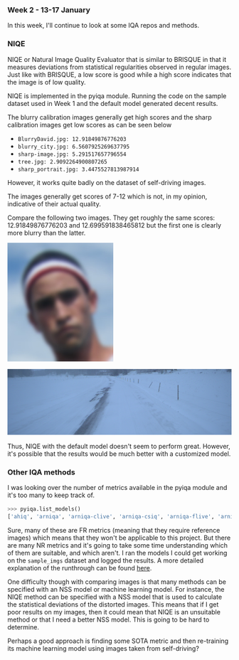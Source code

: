 ### Week 2 - 13-17 January

In this week, I'll continue to look at some IQA repos and methods.

### NIQE
NIQE or Natural Image Quality Evaluator that is similar to BRISQUE 
in that it measures deviations from statistical regularities observed in regular images.
Just like with BRISQUE, a low score is good while a high score indicates that the image
is of low quality.

NIQE is implemented in the pyiqa module. Running the code on the sample dataset used
in Week 1 and the default model generated decent results.

The blurry calibration images generally get high scores and the sharp calibration images get low scores as can be seen below

* `BlurryDavid.jpg: 12.91849876776203`
* `blurry_city.jpg: 6.5607925269637795`
* `sharp-image.jpg: 5.291517657796554`
* `tree.jpg: 2.9092264900807265`
* `sharp_portrait.jpg: 3.4475527813987914`

However, it works quite badly on the dataset of self-driving images.

The images generally get scores of 7-12 which is not, in my opinion, indicative of their actual quality.

Compare the following two images. They get roughly the same scores: 12.91849876776203 and
12.699591838465812 but the first one is clearly more blurry than the latter. 

![blurrydavid](blurrydavid.jpg "blurry-david")

![regular-self-driving](1677160760890813516.png "regular")

Thus, NIQE with the default model doesn't seem to perform great. However, it's possible that the results would be much better with a customized model.

### Other IQA methods
I was looking over the number of metrics available in the pyiqa module and it's too many to keep track of.
```python
>>> pyiqa.list_models()
['ahiq', 'arniqa', 'arniqa-clive', 'arniqa-csiq', 'arniqa-flive', 'arniqa-kadid', 'arniqa-live', 'arniqa-spaq', 'arniqa-tid', 'brisque', 'brisque_matlab', 'ckdn', 'clipiqa', 'clipiqa+', 'clipiqa+_rn50_512', 'clipiqa+_vitL14_512', 'clipscore', 'cnniqa', 'cw_ssim', 'dbcnn', 'dists', 'entropy', 'fid', 'fsim', 'gmsd', 'hyperiqa', 'ilniqe', 'inception_score', 'laion_aes', 'liqe', 'liqe_mix', 'lpips', 'lpips+', 'lpips-vgg', 'lpips-vgg+', 'mad', 'maniqa', 'maniqa-kadid', 'maniqa-pipal', 'ms_ssim', 'msswd', 'musiq', 'musiq-ava', 'musiq-paq2piq', 'musiq-spaq', 'nima', 'nima-koniq', 'nima-spaq', 'nima-vgg16-ava', 'niqe', 'niqe_matlab', 'nlpd', 'nrqm', 'paq2piq', 'pi', 'pieapp', 'piqe', 'psnr', 'psnry', 'qalign', 'qalign_4bit', 'qalign_8bit', 'ssim', 'ssimc', 'stlpips', 'stlpips-vgg', 'topiq_fr', 'topiq_fr-pipal', 'topiq_iaa', 'topiq_iaa_res50', 'topiq_nr', 'topiq_nr-face', 'topiq_nr-flive', 'topiq_nr-spaq', 'tres', 'tres-flive', 'unique', 'uranker', 'vif', 'vsi', 'wadiqam_fr', 'wadiqam_nr']
```

Sure, many of these are FR metrics (meaning that they require reference images) which means that they won't be applicable to this project. But there are many NR metrics and it's going to take some time understanding which of them are suitable, and which aren't. I ran the models I could get working on the `sample_imgs` dataset and logged the results. A more detailed explanation of the runthrough can be found [here](../../Code/pyiqa.md). 

One difficulty though with comparing images is that many methods can be specified with an NSS model or machine learning model. For instance, the NIQE method can be specified with a NSS model that is used to calculate the statistical deviations of the distorted images. This means that if I get poor results on my images, then it could mean that NIQE is an unsuitable method or that I need a better NSS model. This is going to be hard to determine.

Perhaps a good approach is finding some SOTA metric and then re-training its machine learning model using images taken from self-driving?